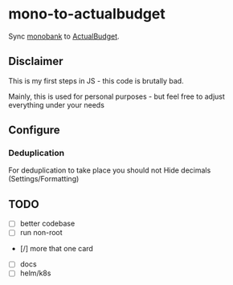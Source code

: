 # mono-to-actualbudget

Sync [monobank](https://api.monobank.ua/docs/) to [ActualBudget](https://actualbudget.org/).

## Disclaimer

This is my first steps in JS - this code is brutally bad.

Mainly, this is used for personal purposes -
but feel free to adjust everything under your
needs

## Configure

### Deduplication

For deduplication to take place you should not Hide decimals (Settings/Formatting)

## TODO

- [ ] better codebase
- [ ] run non-root
- [/] more that one card
- [ ] docs
- [ ] helm/k8s
